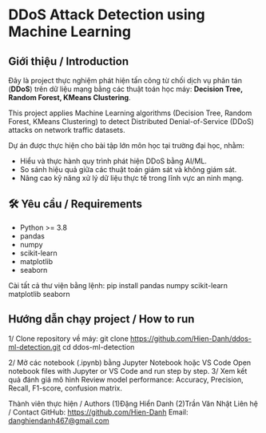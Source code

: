 # DDoS Attack Detection using Machine Learning

## Giới thiệu / Introduction

Đây là project thực nghiệm phát hiện tấn công từ chối dịch vụ phân tán (**DDoS**) trên dữ liệu mạng bằng các thuật toán học máy: **Decision Tree, Random Forest, KMeans Clustering**.

This project applies Machine Learning algorithms (Decision Tree, Random Forest, KMeans Clustering) to detect Distributed Denial-of-Service (DDoS) attacks on network traffic datasets.

Dự án được thực hiện cho bài tập lớn môn học tại trường đại học, nhằm:
- Hiểu và thực hành quy trình phát hiện DDoS bằng AI/ML.
- So sánh hiệu quả giữa các thuật toán giám sát và không giám sát.
- Nâng cao kỹ năng xử lý dữ liệu thực tế trong lĩnh vực an ninh mạng.

## 🛠️ Yêu cầu / Requirements

- Python >= 3.8
- pandas
- numpy
- scikit-learn
- matplotlib
- seaborn

Cài tất cả thư viện bằng lệnh:
pip install pandas numpy scikit-learn matplotlib seaborn

## Hướng dẫn chạy project / How to run
1/ Clone repository về máy:
git clone https://github.com/Hien-Danh/ddos-ml-detection.git
cd ddos-ml-detection

2/ Mở các notebook (.ipynb) bằng Jupyter Notebook hoặc VS Code
Open notebook files with Jupyter or VS Code and run step by step.
3/ Xem kết quả đánh giá mô hình
Review model performance: Accuracy, Precision, Recall, F1-score, confusion matrix.

Thành viên thực hiện / Authors
(1)Đặng Hiển Danh
(2)Trần Văn Nhật
Liên hệ / Contact
GitHub: https://github.com/Hien-Danh
Email: danghiendanh467@gmail.com
